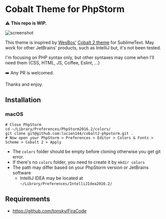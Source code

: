 # Cobalt Theme for PhpStorm
⚠️ **This repo is WIP.**

![screenshot](http://144.wtf/vtfN+)

This theme is inspired by [WesBos'](http://wesbos.com) [Cobalt 2 theme](https://github.com/wesbos/cobalt2) for SublimeText. May work for other JetBrains' products, such as IntelliJ but, it's not been tested.

I'm focusing on PHP syntax only, but other syntaxes may come when I'll need them (CSS, HTML, JS, Coffee, Eslint, ...)

➡️ Any PR is welcomed.

Thanks and enjoy.

## Installation

### macOS
```
# Close PhpStorm
cd ~/Library/Preferences/PhpStorm2016.2/colors/
git clone git@github.com:lucien144/cobalt2-phpstorm.git .
# Now open your PhpStorm > Preferences > Editor > Colors & Fonts > Scheme > Cobalt 2 > Apply
```

- The `colors` folder should be empty before cloning otherwise you get git error.
- If there's no `colors` folder, you need to create it by `mkdir colors`
- The path may differ based on your PhpStorm version or JetBrains software
	- IntelliJ IDEA may be located at `~/Library/Preferences/IntelliJIdea2016.2/`

## Requirements

- https://github.com/tonsky/FiraCode